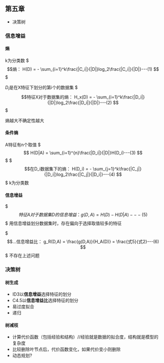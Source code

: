 ## 第五章

- 决策树

### 信息增益

#### 熵
k为分类数
$$$熵：
H(D) = - \sum_{i=1}^k\frac{|C_i|}{|D|}log_2\frac{|C_i|}{|D|}---(1)
$$$

$D_i$是在X特征下划分的第i个的数据集
$$$特征X对于数据集的熵：
H_x(D) = - \sum_{i=1}^k\frac{|D_i|}{|D|}log_2\frac{|D_i|}{|D|}---(2)
$$$

熵越大不确定性越大

#### 条件熵
A特征有n个取值
$$$
H(D|A) = \sum_{i=1}^{n}\frac{|D_i|}{|D|}H(D_i)---(3)
$$$
$$$在D_i数据集下的熵：
H(D_i) = - \sum_{j=1}^k\frac{|C_j|}{|D_i|}log_2\frac{|C_j|}{|D_i|}---(4)
$$$
k为分类数
#### 信息增益

$$$特征A对于数据集D的信息增益：
g(D,A) = H(D) - H(D|A)---(5)
$$$
用信息增益划分数据集时，存在偏向于选择取值较多的特征

$$$...信息增益比：
g_R(D,A) = \frac{g(D,A)}{H_A(D)} = \frac{式5}{式2}---(6)
$$$
不存在上述问题

### 决策树

#### 树生成
- ID3以**信息增益**选择特征的划分
- C4.5以**信息增益比**选择特征的划分
- 易过度拟合
- 递归

#### 树减枝
- 计算代价函数（包括经验和结构）//经验就是数据的拟合度，结构就是模型的复杂度
- 比较删除叶节点后，代价函数变化，如果代价变小则删除
- 动态规划?